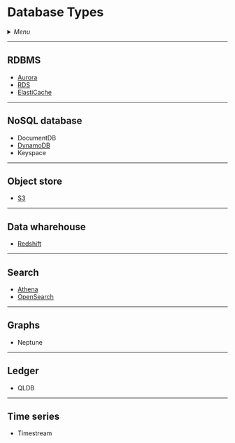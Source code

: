 # Database Types

<details>
 <summary><i>Menu</i></summary>

- [RDBMS](#rdbms)
- [NoSQL](#nosql-database)
- [Object store](#object-store)
- [Data wharehouse](#data-wharehouse)
- [Search](#search)
- [Graphs](#graphs)
- [Ledger](#ledger)
- [Time series](#time-series)
</details>

---
## RDBMS
- [Aurora](../RDS-Aurora-ElastiCache/README.md#aurora)
- [RDS](../RDS-Aurora-ElastiCache/README.md#rds)
- [ElastiCache](../RDS-Aurora-ElastiCache/README.md#elasticcache)

---
## NoSQL database

- DocumentDB
- [DynamoDB](../serverless/README.md#dynamodb)
- Keyspace

---
## Object store
- [S3](../S3/README.md#s3-basic)

---
## Data wharehouse
- [Redshift](../data-analytics/README.md#redshift)

---
## Search
- [Athena](../data-analytics/README.md#athena)
- [OpenSearch](../data-analytics/README.md#opensearch-elasticsearch)

---
## Graphs
- Neptune

---
## Ledger
- QLDB

---
## Time series
- Timestream